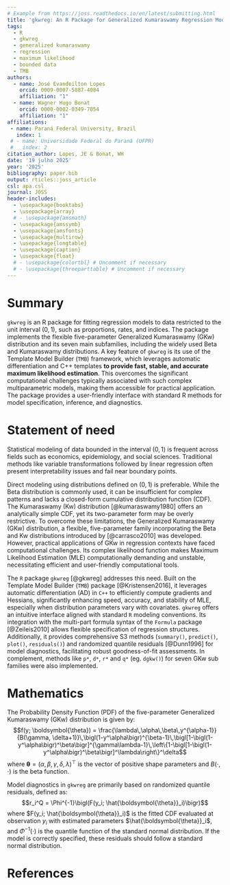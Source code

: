 ```yaml
---
# Example from https://joss.readthedocs.io/en/latest/submitting.html
title: 'gkwreg: An R Package for Generalized Kumaraswamy Regression Models for Bounded Data'
tags:
  - R
  - gkwreg
  - generalized kumaraswamy
  - regression
  - maximum likelihood
  - bounded data
  - TMB
authors:
  - name: José Evandeilton Lopes
    orcid: 0009-0007-5887-4084
    affiliation: "1"
  - name: Wagner Hugo Bonat
    orcid: 0000-0002-0349-7054
    affiliation: "1"
affiliations:
 - name: Paraná Federal University, Brazil
   index: 1
 # - name: Universidade Federal do Paraná (UFPR)
 #   index: 2
citation_author: Lopes, JE & Bonat, WH
date: '19 julho 2025'
year: '2025'
bibliography: paper.bib
output: rticles::joss_article
csl: apa.csl
journal: JOSS
header-includes:
  - \usepackage{booktabs}
  - \usepackage{array}
  # - \usepackage{amsmath}
  - \usepackage{amssymb}
  - \usepackage{amsfonts}
  - \usepackage{multirow}
  - \usepackage{longtable}
  - \usepackage{caption}
  - \usepackage{float}
  # - \usepackage{colortbl} # Uncomment if necessary
  # - \usepackage{threeparttable} # Uncomment if necessary
---
```


# Summary

`gkwreg` is an R package for fitting regression models to data restricted to the unit interval $(0,1)$, such as proportions, rates, and indices. The package implements the flexible five-parameter Generalized Kumaraswamy (GKw) distribution and its seven main subfamilies, including the widely used Beta and Kumaraswamy distributions. A key feature of `gkwreg` is its use of the Template Model Builder (`TMB`) framework, which leverages automatic differentiation and C++ templates **to provide fast, stable, and accurate maximum likelihood estimation**. This overcomes the significant computational challenges typically associated with such complex multiparametric models, making them accessible for practical application. The package provides a user-friendly interface with standard R methods for model specification, inference, and diagnostics.

# Statement of need

Statistical modeling of data bounded in the interval $(0,1)$ is frequent across fields such as economics, epidemiology, and social sciences. Traditional methods like variable transformations followed by linear regression often present interpretability issues and fail near boundary points.

Direct modeling using distributions defined on $(0,1)$ is preferable. While the Beta distribution is commonly used, it can be insufficient for complex patterns and lacks a closed-form cumulative distribution function (CDF). The Kumaraswamy (Kw) distribution [@kumaraswamy1980] offers an analytically simple CDF, yet its two-parameter form may be overly restrictive. To overcome these limitations, the Generalized Kumaraswamy (GKw) distribution, a flexible, five-parameter family incorporating the Beta and Kw distributions introduced by [@carrasco2010] was developed. However, practical applications of GKw in regression contexts have faced computational challenges. Its complex likelihood function makes Maximum Likelihood Estimation (MLE) computationally demanding and unstable, necessitating efficient and user-friendly computational tools.

The `R` package `gkwreg` [@gkwreg] addresses this need. Built on the Template Model Builder (`TMB`) package [@Kristensen2016], it leverages automatic differentiation (AD) in `C++` to efficiently compute gradients and Hessians, significantly enhancing speed, accuracy, and stability of MLE, especially when distribution parameters vary with covariates. `gkwreg` offers an intuitive interface aligned with standard `R` modeling conventions. Its integration with the multi-part formula syntax of the `Formula` package [@Zeileis2010] allows flexible specification of regression structures. Additionally, it provides comprehensive S3 methods (`summary()`, `predict()`, `plot()`, `residuals()`) and randomized quantile residuals [@Dunn1996] for model diagnostics, facilitating robust goodness-of-fit assessments. In complement, methods like `p*`, `d*`, `r*` and `q*` (eg. `dgkw()`) for seven GKw sub families were also implemented.

# Mathematics

The Probability Density Function (PDF) of the five-parameter Generalized Kumaraswamy (GKw) 
distribution is given by: 
$$f(y; \boldsymbol{\theta}) = \frac{\lambda\,\alpha\,\beta\,y^{\alpha-1}}{B(\gamma, \delta+1)}\,\bigl(1-y^\alpha\bigr)^{\beta-1}\,\bigl[1-\bigl(1-y^\alpha\bigr)^\beta\bigr]^{\gamma\lambda-1}\,\left\{1-\bigl[1-\bigl(1-y^\alpha\bigr)^\beta\bigr]^\lambda\right\}^\delta$$
where $\boldsymbol{\theta} = (\alpha, \beta, \gamma, \delta, \lambda)^\top$ is the vector of positive shape parameters and $B(\cdot, \cdot)$ is the beta function.

Model diagnostics in `gkwreg` are primarily based on randomized quantile residuals, defined as:
$$r_i^Q = \Phi^{-1}\bigl(F(y_i; \hat{\boldsymbol{\theta}}_i)\bigr)$$
where $F(y_i; \hat{\boldsymbol{\theta}}_i)$ is the fitted CDF evaluated at observation $y_i$ with estimated parameters $\hat{\boldsymbol{\theta}}_i$, and $\Phi^{-1}(\cdot)$ is the quantile function of the standard normal distribution. If the model is correctly specified, these residuals should follow a standard normal distribution.

# References

